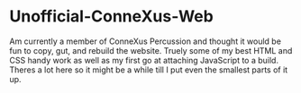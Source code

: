 # Unofficial-ConneXus-Web
Am currently a member of ConneXus Percussion and thought it would be fun to copy, gut, and rebuild the website. Truely some of my best HTML and CSS handy work as well as my first go at attaching JavaScript to a build. Theres a lot here so it might be a while till I put even the smallest parts of it up.
